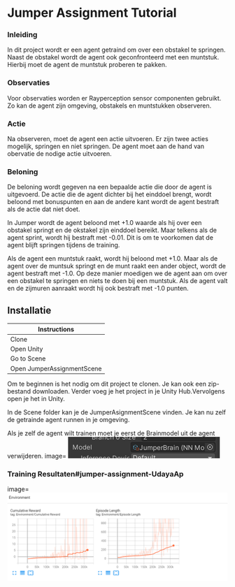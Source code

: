 # Jumper Assignment Tutorial

### Inleiding

In dit project wordt er een agent getraind om over een obstakel te springen. Naast de obstakel wordt de agent ook geconfronteerd met een muntstuk. Hierbij moet de agent de muntstuk proberen te pakken.

### Observaties

Voor observaties worden er Rayperception sensor componenten gebruikt. Zo kan de agent zijn omgeving, obstakels en muntstukken observeren.

### Actie

Na observeren, moet de agent een actie uitvoeren. Er zijn twee acties  mogelijk, springen en niet springen. De agent moet aan de hand van obervatie de nodige actie uitvoeren.

### Beloning

De beloning wordt gegeven na een bepaalde actie die door de agent is uitgevoerd. De actie die de agent dichter bij het einddoel brengt, wordt beloond met bonuspunten en aan de andere kant wordt de agent bestraft als de actie dat niet doet.

In Jumper wordt de agent beloond met +1.0 waarde als hij over een obstakel springt en de okstakel zijn einddoel bereikt. Maar telkens als de agent sprint, wordt hij bestraft met -0.01. Dit is om te voorkomen dat de agent blijft springen tijdens de training.

Als de agent een muntstuk raakt, wordt hij beloond met +1.0. Maar als de agent over de muntsuk springt en de munt raakt een ander object, wordt de agent bestraft met -1.0. Op deze manier moedigen we de agent aan om over een obstakel te springen en niets te doen bij een muntstuk. 
Als de agent valt en de zijmuren aanraakt wordt hij ook bestraft met -1.0 punten.

## Installatie

Instructions |
-------------|
Clone        |
Open Unity   |
Go to Scene  |
Open JumperAssignmentScene|


Om te beginnen is het nodig om dit project te clonen. Je kan ook een zip-bestand downloaden. Verder voeg je het project in je Unity Hub.Vervolgens open je het in Unity.

In de Scene folder kan je de JumperAsignmentScene vinden.
Je kan nu zelf de getrainde agent runnen in je omgeving.

Als je zelf de agent wilt trainen moet je eerst de Brainmodel uit de agent verwijderen.
image= ![](https://github.com/AP-IT-GH/jumper-assignment-UdayaAp/blob/main/JumperAssignment/Images/BrainModel.PNG?raw=true)


### Training Resultaten#jumper-assignment-UdayaAp
image= ![](https://github.com/AP-IT-GH/jumper-assignment-UdayaAp/blob/main/JumperAssignment/Images/result.PNG?raw=true)


